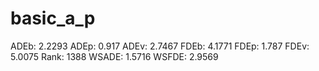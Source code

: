 # basic_a_p

ADEb: 2.2293
ADEp: 0.917
ADEv: 2.7467
FDEb: 4.1771
FDEp: 1.787
FDEv: 5.0075
Rank: 1388
WSADE: 1.5716
WSFDE: 2.9569